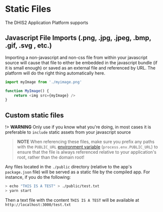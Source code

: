 # Static Files

The DHIS2 Application Platform supports

## Javascript File Imports (.png, .jpg, .jpeg, .bmp, .gif, .svg , etc.)

Importing a non-javascript and non-css file from within your javascript source will cause that file to either be embedded in the javascript bundle (if it is small enough) or saved as an external file and referenced by URL. The platform will do the right thing automatically here.

```js
import myImage from './myimage.png'

function MyImage() {
    return <img src={myImage} />
}
```

## Custom static files

!> **WARNING** Only use if you know what you're doing, in most cases it is preferable to `include` static assets from your javascript source

> **NOTE** When referencing these files, make sure you prefix any paths with the `PUBLIC_URL` [environment variable](../config/environment) (`process.env.PUBLIC_URL`) to ensure that the file is always referenced relative to your application's root, rather than the domain root!

Any files located in the `./public` directory (relative to the app's `package.json` file) will be served as a static file by the compiled app. For instance, if you do the following:

```sh
> echo "THIS IS A TEST" > ./public/test.txt
> yarn start
```

Then a text file with the content `THIS IS A TEST` will be available at `http://localhost:3000/test.txt`
